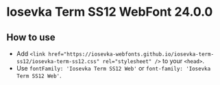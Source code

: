 # Iosevka Term SS12 WebFont 24.0.0

## How to use

- Add `<link href="https://iosevka-webfonts.github.io/iosevka-term-ss12/iosevka-term-ss12.css" rel="stylesheet" />` to your `<head>`.
- Use `fontFamily: 'Iosevka Term SS12 Web'` or `font-family: 'Iosevka Term SS12 Web'`.
